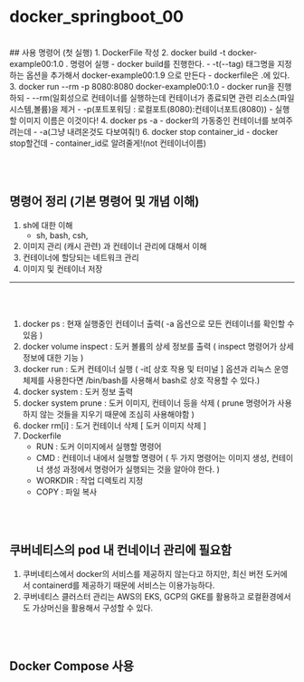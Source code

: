 # docker_springboot_00



<br>
## 사용 명령어 (첫 실행)
1. DockerFile 작성
2. docker build -t docker-example00:1.0 . 명령어 실행
    - docker build를 진행한다.
    - -t(--tag) 태그명을 지정하는 옵션을 추가해서 docker-example00:1.9 으로 만든다
    - dockerfile은 .에 있다.
3. docker run --rm -p 8080:8080 docker-example00:1.0
    - docker run을 진행하되
    - --rm(일회성으로 컨테이너를 실행하는데 컨테이너가 종료되면 관련 리소스(파일시스템,볼륨)을 제거
    - -p(포트포워딩 : 로컬포트(8080):컨테이너포트(8080))
    - 실행할 이미지 이름은 이것이다!
4. docker ps -a
    - docker의 가동중인 컨테이너를 보여주려는데
    - -a(그냥 내려온것도 다보여줘!)
6. docker stop container_id
    - docker stop할건데
    - container_id로 알려줄게!(not 컨테이너이름)

<br><br>
## 명령어 정리 (기본 명령어 및 개념 이해)

1. sh에 대한 이해
    -  sh, bash, csh, 
2. 이미지 관리 (캐시 관련) 과 컨테이너 관리에 대해서 이해
3. 컨테이너에 할당되는 네트워크 관리
4. 이미지 및 컨테이너 저장

------------
<br><br>
1. docker ps : 현재 실행중인 컨테이너 출력( -a 옵션으로 모든 컨테이너를 확인할 수 있음 )
2. docker volume inspect : 도커 볼륨의 상세 정보를 출력 ( inspect 명령어가 상세 정보에 대한 기능 )
3. docker run : 도커 컨테이너 실행 ( -it[ 상호 작용 및 터미널 ] 옵션과 리눅스 운영체제를 사용한다면 /bin/bash를 사용해서 bash로 상호 작용할 수 있다.)
4. docker system : 도커 정보 출력
5. docker system prune : 도커 이미지, 컨테이너 등을 삭제 ( prune 명령어가 사용하지 않는 것들을 지우기 때문에 조심히 사용해야함 )
6. docker rm[i] : 도거 컨테이너 삭제 [ 도커 이미지 삭제 ]
7. Dockerfile
    - RUN : 도커 이미지에서 실행할 명령어
    - CMD : 컨테이너 내에서 실행할 명령어 ( 두 가지 명령어는 이미지 생성, 컨테이너 생성 과정에서 명령어가 실행되는 것을 알아야 한다. )
    - WORKDIR : 작업 디렉토리 지정
    - COPY : 파일 복사



<br><br>
## 쿠버네티스의 pod 내 컨네이너 관리에 필요함

1. 쿠버네티스에서 docker의 서비스를 제공하지 않는다고 하지만, 최신 버전 도커에서 containerd를 제공하기 때문에 서비스는 이용가능하다.
2. 쿠버네티스 클러스터 관리는 AWS의 EKS, GCP의 GKE를 활용하고 로컬환경에서도 가상머신을 활용해서 구성할 수 있다.



<br><br>
## Docker Compose 사용
